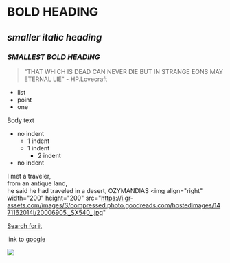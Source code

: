# **BOLD HEADING**
## _smaller italic heading_
### **_SMALLEST BOLD HEADING_**

> "THAT WHICH IS DEAD CAN NEVER DIE BUT IN STRANGE EONS MAY ETERNAL LIE" - HP.Lovecraft
* list
* point
* one

Body text 

* no indent
	* 1 indent
	* 1 indent  
		* 2 indent  
* no indent  

I met a traveler,  
from an antique land,  
he said he had traveled in a desert, 
OZYMANDIAS
<img align="right" width="200" height="200" src="https://i.gr-assets.com/images/S/compressed.photo.goodreads.com/hostedimages/1471162014i/20006905._SX540_.jpg"

[Search for it](http://www.google.com)

link to [google][google-link]

[google-link]: http://www.google.com

<p allign="centre"> 
<img src="https://releaseyourkraken.com/wp-content/uploads/2017/04/cthulhu-rising.jpg">
</p>

